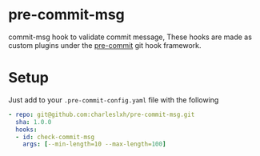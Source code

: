 # pre-commit-msg

commit-msg hook to validate commit message, These hooks are made as custom plugins under the [pre-commit](http://pre-commit.com/#new-hooks) git hook framework.

# Setup

Just add to your `.pre-commit-config.yaml` file with the following

```yaml
- repo: git@github.com:charleslxh/pre-commit-msg.git
  sha: 1.0.0
  hooks:
  - id: check-commit-msg
    args: [--min-length=10 --max-length=100]
```
